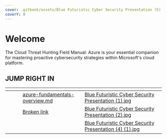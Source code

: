 ```yaml
---
cover: .gitbook/assets/Blue Futuristic Cyber Security Presentation (5).jpg
coverY: 0
---
```


# Welcome

The Cloud Threat Hunting Field Manual: Azure is your essential companion for mastering proactive cybersecurity strategies within Microsoft's cloud platform.&#x20;



## **JUMP RIGHT IN**



<table data-view="cards"><thead><tr><th></th><th></th><th></th><th data-hidden data-card-target data-type="content-ref"></th><th data-hidden data-card-cover data-type="files"></th></tr></thead><tbody><tr><td></td><td></td><td></td><td><a href="azure-fundamentals/azure-fundamentals-overview.md">azure-fundamentals-overview.md</a></td><td><a href=".gitbook/assets/Blue Futuristic Cyber Security Presentation (1).jpg">Blue Futuristic Cyber Security Presentation (1).jpg</a></td></tr><tr><td></td><td></td><td></td><td><a href="broken-reference">Broken link</a></td><td><a href=".gitbook/assets/Blue Futuristic Cyber Security Presentation (2).jpg">Blue Futuristic Cyber Security Presentation (2).jpg</a></td></tr><tr><td></td><td></td><td></td><td></td><td><a href=".gitbook/assets/Blue Futuristic Cyber Security Presentation (4) (1).jpg">Blue Futuristic Cyber Security Presentation (4) (1).jpg</a></td></tr></tbody></table>

